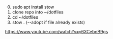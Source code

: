 0. sudo apt install stow
1. clone repo into ~/dotfiles
2. cd ~/dotfiles
3. stow . (--adopt if file already exists)

https://www.youtube.com/watch?v=y6XCebnB9gs
